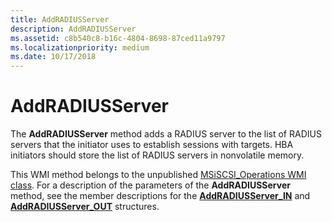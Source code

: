 ```yaml
---
title: AddRADIUSServer
description: AddRADIUSServer
ms.assetid: c8b540c8-b16c-4804-8698-87ced11a9797
ms.localizationpriority: medium
ms.date: 10/17/2018
---
```


# AddRADIUSServer


The **AddRADIUSServer** method adds a RADIUS server to the list of RADIUS servers that the initiator uses to establish sessions with targets. HBA initiators should store the list of RADIUS servers in nonvolatile memory.

This WMI method belongs to the unpublished [MSiSCSI\_Operations WMI class](msiscsi-operations-wmi-class.md). For a description of the parameters of the **AddRADIUSServer** method, see the member descriptions for the [**AddRADIUSServer\_IN**](https://msdn.microsoft.com/library/windows/hardware/ff550134) and [**AddRADIUSServer\_OUT**](https://msdn.microsoft.com/library/windows/hardware/ff550135) structures.

 

 





